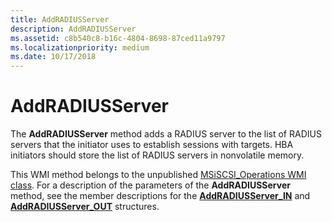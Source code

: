 ```yaml
---
title: AddRADIUSServer
description: AddRADIUSServer
ms.assetid: c8b540c8-b16c-4804-8698-87ced11a9797
ms.localizationpriority: medium
ms.date: 10/17/2018
---
```


# AddRADIUSServer


The **AddRADIUSServer** method adds a RADIUS server to the list of RADIUS servers that the initiator uses to establish sessions with targets. HBA initiators should store the list of RADIUS servers in nonvolatile memory.

This WMI method belongs to the unpublished [MSiSCSI\_Operations WMI class](msiscsi-operations-wmi-class.md). For a description of the parameters of the **AddRADIUSServer** method, see the member descriptions for the [**AddRADIUSServer\_IN**](https://msdn.microsoft.com/library/windows/hardware/ff550134) and [**AddRADIUSServer\_OUT**](https://msdn.microsoft.com/library/windows/hardware/ff550135) structures.

 

 





